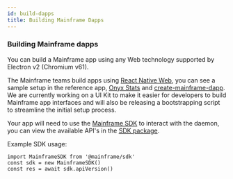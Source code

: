 ```yaml
---
id: build-dapps
title: Building Mainframe Dapps
---
```


### Building Mainframe dapps

You can build a Mainframe app using any Web technology supported by Electron v2 (Chromium v61).

The Mainframe teams build apps using [React Native Web](https://github.com/necolas/react-native-web), you can see a sample setup in the reference app, [Onyx Stats](/applications/onyx-stats) and [create-mainframe-dapp](https://github.com/MainframeHQ/create-mainframe-dapp). We are currently working on a UI Kit to make it easier for developers to build Mainframe app interfaces and will also be releasing a bootstrapping script to streamline the initial setup process.

Your app will need to use the [Mainframe SDK](packages/sdk) to interact with the daemon, you can view the available API's in the [SDK package](sdk.md).

Example SDK usage:

```
import MainframeSDK from '@mainframe/sdk'
const sdk = new MainframeSDK()
const res = await sdk.apiVersion()
```
